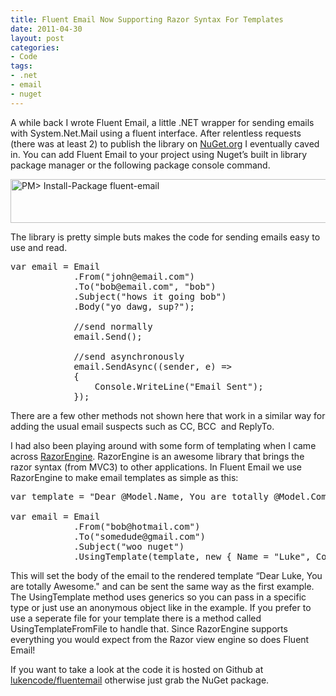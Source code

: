 ```yaml
---
title: Fluent Email Now Supporting Razor Syntax For Templates
date: 2011-04-30
layout: post
categories:
- Code
tags:
- .net
- email
- nuget
---
```


<p>A while back I wrote Fluent Email, a little .NET wrapper for sending emails with System.Net.Mail using a fluent interface. After relentless requests (there was at least 2) to publish the library on <a href="http://nuget.org/" target="_blank">NuGet.org</a> I eventually caved in. You can add Fluent Email to your project using Nuget’s built in library package manager or the following package console command.</p>  <p><a href="http://nuget.org/List/Packages/fluent-email" target="_blank"><img style="background-image: none; border-bottom: 0px; border-left: 0px; padding-left: 0px; padding-right: 0px; display: inline; border-top: 0px; border-right: 0px; padding-top: 0px" title="nuget-fluent-email" border="0" alt="PM&gt; Install-Package fluent-email" src="http://lukencode.com/wp-content/uploads/2011/04/nuget-fluent-email.png" width="589" height="70" /></a></p>  <p>The library is pretty simple buts makes the code for sending emails easy to use and read.</p>  

<pre class="prettyprint">var email = Email
            .From(&quot;john@email.com&quot;)
            .To(&quot;bob@email.com&quot;, &quot;bob&quot;)
            .Subject(&quot;hows it going bob&quot;)
            .Body(&quot;yo dawg, sup?&quot;);

            //send normally
            email.Send();
            
            //send asynchronously
            email.SendAsync((sender, e) =&gt;
            {
                Console.WriteLine(&quot;Email Sent&quot;);
            });
</pre>

<p>There are a few other methods not shown here that work in a similar way for adding the usual email suspects such as CC, BCC&#160; and ReplyTo.</p>

<p>I had also been playing around with some form of templating when I came across <a href="http://razorengine.codeplex.com/" target="_blank">RazorEngine</a>. RazorEngine is an awesome library that brings the razor syntax (from MVC3) to other applications. In Fluent Email we use RazorEngine to make email templates as simple as this:</p>

<pre class="prettyprint">var template = &quot;Dear @Model.Name, You are totally @Model.Compliment.&quot;;

var email = Email
            .From(&quot;bob@hotmail.com&quot;)
            .To(&quot;somedude@gmail.com&quot;)
            .Subject(&quot;woo nuget&quot;)
            .UsingTemplate(template, new { Name = &quot;Luke&quot;, Compliment = &quot;Awesome&quot; });</pre>

<p>This will set the body of the email to the rendered template “Dear Luke, You are totally Awesome.&quot; and can be sent the same way as the first example. The UsingTemplate method uses generics so you can pass in a specific type or just use an anonymous object like in the example. If you prefer to use a seperate file for your template there is a method called UsingTemplateFromFile to handle that. Since RazorEngine supports everything you would expect from the Razor view engine so does Fluent Email!</p>

<p>If you want to take a look at the code it is hosted on Github at <a href="https://github.com/lukencode/FluentEmail" target="_blank">lukencode/fluentemail</a> otherwise just grab the NuGet package.</p>